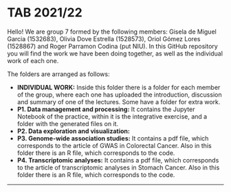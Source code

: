 # TAB 2021/22

Hello! We are group 7 formed by the following members: Gisela de Miguel Garcia (1532683), Olivia Dove Estrella (1528573), Oriol Gómez Lores (1528867) and Roger Parramon Codina (put NIU). In this GitHub repository you will find the work we have been doing together, as well as the individual work of each one. 

The folders are arranged as follows: 
- **INDIVIDUAL WORK:** Inside this folder there is a folder for each member of the group, where each one has uploaded the introduction, discussion and summary of one of the lectures. Some have a folder for extra work. 
- **P1. Data management and processing:** It contains the Jupyter Notebook of the practice, within it is the integrative exercise, and a folder with the generated files on it. 
- **P2. Data exploration and visualization:**
- **P3. Genome-wide association studies:** It contains a pdf file, which corresponds to the article of GWAS in Colorectal Cancer. Also in this folder there is an R file, which corresponds to the code. 
- **P4. Transcriptomic analyses:** It contains a pdf file, which corresponds to the article of transcriptomic analyses in Stomach Cancer. Also in this folder there is an R file, which corresponds to the code.


***
